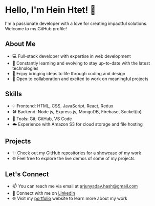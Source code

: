 # Hello, I'm Hein Htet! 👋

I'm a passionate developer with a love for creating impactful solutions. Welcome to my GitHub profile!

## About Me

- 💻 Full-stack developer with expertise in web development
- 🌱 Constantly learning and evolving to stay up-to-date with the latest technologies
- 🎨 Enjoy bringing ideas to life through coding and design
- 🤝 Open to collaboration and excited to work on meaningful projects

## Skills

- 💡 Frontend: HTML, CSS, JavaScript, React, Redux
- 🛠️ Backend: Node.js, Express.js, MongoDB, Firebase, Socket(io)
- 🧰 Tools: Git, GitHub, VS Code
- ☁️ Experience with Amazon S3 for cloud storage and file hosting

## Projects

- ✨ Check out my GitHub repositories for a showcase of my work
- 🌐 Feel free to explore the live demos of some of my projects

## Let's Connect
- 📫 You can reach me via email at arjunyadav.hash@gmail.com
- 🔗 Connect with me on [LinkedIn](https://www.linkedin.com/in/hein-82-htet/)
- 🌐 Visit my [portfolio](https://hh-portfolio.vercel.app/) website to learn more about my work
